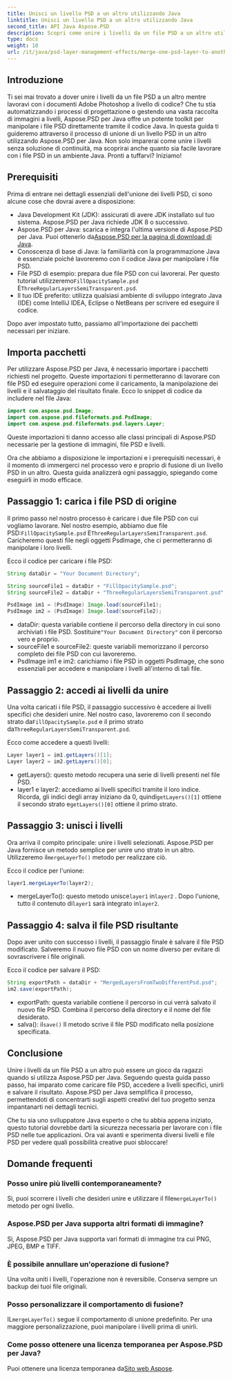 ```yaml
---
title: Unisci un livello PSD a un altro utilizzando Java
linktitle: Unisci un livello PSD a un altro utilizzando Java
second_title: API Java Aspose.PSD
description: Scopri come unire i livelli da un file PSD a un altro utilizzando Aspose.PSD per Java con il nostro tutorial passo passo. Perfetto per automatizzare i processi di progettazione.
type: docs
weight: 10
url: /it/java/psd-layer-management-effects/merge-one-psd-layer-to-another/
---
```

## Introduzione

Ti sei mai trovato a dover unire i livelli da un file PSD a un altro mentre lavoravi con i documenti Adobe Photoshop a livello di codice? Che tu stia automatizzando i processi di progettazione o gestendo una vasta raccolta di immagini a livelli, Aspose.PSD per Java offre un potente toolkit per manipolare i file PSD direttamente tramite il codice Java. In questa guida ti guideremo attraverso il processo di unione di un livello PSD in un altro utilizzando Aspose.PSD per Java. Non solo imparerai come unire i livelli senza soluzione di continuità, ma scoprirai anche quanto sia facile lavorare con i file PSD in un ambiente Java. Pronti a tuffarvi? Iniziamo!

## Prerequisiti

Prima di entrare nei dettagli essenziali dell'unione dei livelli PSD, ci sono alcune cose che dovrai avere a disposizione:

- Java Development Kit (JDK): assicurati di avere JDK installato sul tuo sistema. Aspose.PSD per Java richiede JDK 8 o successivo.
-  Aspose.PSD per Java: scarica e integra l'ultima versione di Aspose.PSD per Java. Puoi ottenerlo da[Aspose.PSD per la pagina di download di Java](https://releases.aspose.com/psd/java/).
- Conoscenza di base di Java: la familiarità con la programmazione Java è essenziale poiché lavoreremo con il codice Java per manipolare i file PSD.
-  File PSD di esempio: prepara due file PSD con cui lavorerai. Per questo tutorial utilizzeremo`FillOpacitySample.psd` E`ThreeRegularLayersSemiTransparent.psd`.
- Il tuo IDE preferito: utilizza qualsiasi ambiente di sviluppo integrato Java (IDE) come IntelliJ IDEA, Eclipse o NetBeans per scrivere ed eseguire il codice.

Dopo aver impostato tutto, passiamo all'importazione dei pacchetti necessari per iniziare.

## Importa pacchetti

Per utilizzare Aspose.PSD per Java, è necessario importare i pacchetti richiesti nel progetto. Queste importazioni ti permetteranno di lavorare con file PSD ed eseguire operazioni come il caricamento, la manipolazione dei livelli e il salvataggio del risultato finale. Ecco lo snippet di codice da includere nel file Java:

```java
import com.aspose.psd.Image;
import com.aspose.psd.fileformats.psd.PsdImage;
import com.aspose.psd.fileformats.psd.layers.Layer;
```

Queste importazioni ti danno accesso alle classi principali di Aspose.PSD necessarie per la gestione di immagini, file PSD e livelli.

Ora che abbiamo a disposizione le importazioni e i prerequisiti necessari, è il momento di immergerci nel processo vero e proprio di fusione di un livello PSD in un altro. Questa guida analizzerà ogni passaggio, spiegando come eseguirli in modo efficace.

## Passaggio 1: carica i file PSD di origine

 Il primo passo nel nostro processo è caricare i due file PSD con cui vogliamo lavorare. Nel nostro esempio, abbiamo due file PSD:`FillOpacitySample.psd` E`ThreeRegularLayersSemiTransparent.psd`. Caricheremo questi file negli oggetti PsdImage, che ci permetteranno di manipolare i loro livelli.

Ecco il codice per caricare i file PSD:

```java
String dataDir = "Your Document Directory";

String sourceFile1 = dataDir + "FillOpacitySample.psd";
String sourceFile2 = dataDir + "ThreeRegularLayersSemiTransparent.psd";

PsdImage im1 = (PsdImage) Image.load(sourceFile1);
PsdImage im2 = (PsdImage) Image.load(sourceFile2);
```

- dataDir: questa variabile contiene il percorso della directory in cui sono archiviati i file PSD. Sostituire`"Your Document Directory"` con il percorso vero e proprio.
- sourceFile1 e sourceFile2: queste variabili memorizzano il percorso completo dei file PSD con cui lavoreremo.
- PsdImage im1 e im2: carichiamo i file PSD in oggetti PsdImage, che sono essenziali per accedere e manipolare i livelli all'interno di tali file.

## Passaggio 2: accedi ai livelli da unire

 Una volta caricati i file PSD, il passaggio successivo è accedere ai livelli specifici che desideri unire. Nel nostro caso, lavoreremo con il secondo strato da`FillOpacitySample.psd` e il primo strato da`ThreeRegularLayersSemiTransparent.psd`.

Ecco come accedere a questi livelli:

```java
Layer layer1 = im1.getLayers()[1];
Layer layer2 = im2.getLayers()[0];
```

- getLayers(): questo metodo recupera una serie di livelli presenti nel file PSD.
-  layer1 e layer2: accediamo ai livelli specifici tramite il loro indice. Ricorda, gli indici degli array iniziano da 0, quindi`getLayers()[1]` ottiene il secondo strato e`getLayers()[0]` ottiene il primo strato.

## Passaggio 3: unisci i livelli

Ora arriva il compito principale: unire i livelli selezionati. Aspose.PSD per Java fornisce un metodo semplice per unire uno strato in un altro. Utilizzeremo il`mergeLayerTo()` metodo per realizzare ciò.

Ecco il codice per l'unione:

```java
layer1.mergeLayerTo(layer2);
```

-  mergeLayerTo(): questo metodo unisce`layer1` in`layer2` . Dopo l'unione, tutto il contenuto di`layer1` sarà integrato in`layer2`.

## Passaggio 4: salva il file PSD risultante

Dopo aver unito con successo i livelli, il passaggio finale è salvare il file PSD modificato. Salveremo il nuovo file PSD con un nome diverso per evitare di sovrascrivere i file originali.

Ecco il codice per salvare il PSD:

```java
String exportPath = dataDir + "MergedLayersFromTwoDifferentPsd.psd";
im2.save(exportPath);
```

- exportPath: questa variabile contiene il percorso in cui verrà salvato il nuovo file PSD. Combina il percorso della directory e il nome del file desiderato.
-  salva(): il`save()` Il metodo scrive il file PSD modificato nella posizione specificata.

## Conclusione

Unire i livelli da un file PSD a un altro può essere un gioco da ragazzi quando si utilizza Aspose.PSD per Java. Seguendo questa guida passo passo, hai imparato come caricare file PSD, accedere a livelli specifici, unirli e salvare il risultato. Aspose.PSD per Java semplifica il processo, permettendoti di concentrarti sugli aspetti creativi del tuo progetto senza impantanarti nei dettagli tecnici.

Che tu sia uno sviluppatore Java esperto o che tu abbia appena iniziato, questo tutorial dovrebbe darti la sicurezza necessaria per lavorare con i file PSD nelle tue applicazioni. Ora vai avanti e sperimenta diversi livelli e file PSD per vedere quali possibilità creative puoi sbloccare!

## Domande frequenti

### Posso unire più livelli contemporaneamente?
 Sì, puoi scorrere i livelli che desideri unire e utilizzare il file`mergeLayerTo()` metodo per ogni livello.

### Aspose.PSD per Java supporta altri formati di immagine?
Sì, Aspose.PSD per Java supporta vari formati di immagine tra cui PNG, JPEG, BMP e TIFF.

### È possibile annullare un'operazione di fusione?
Una volta uniti i livelli, l'operazione non è reversibile. Conserva sempre un backup dei tuoi file originali.

### Posso personalizzare il comportamento di fusione?
 IL`mergeLayerTo()` segue il comportamento di unione predefinito. Per una maggiore personalizzazione, puoi manipolare i livelli prima di unirli.

### Come posso ottenere una licenza temporanea per Aspose.PSD per Java?
 Puoi ottenere una licenza temporanea da[Sito web Aspose](https://purchase.aspose.com/temporary-license/).